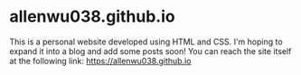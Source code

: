 # allenwu038.github.io

This is a personal website developed using HTML and CSS. I'm hoping to expand it into a blog and add some posts soon! You can reach the site itself at the following link: https://allenwu038.github.io
